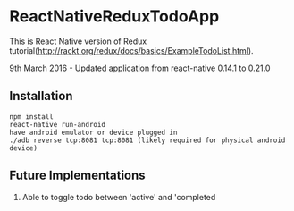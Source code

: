 # ReactNativeReduxTodoApp
This is React Native version of Redux tutorial(http://rackt.org/redux/docs/basics/ExampleTodoList.html).

9th March 2016 - Updated application from react-native 0.14.1 to 0.21.0

## Installation
```
npm install  
react-native run-android  
have android emulator or device plugged in  
./adb reverse tcp:8081 tcp:8081 (likely required for physical android device)  
```

## Future Implementations
1. Able to toggle todo between 'active' and 'completed
